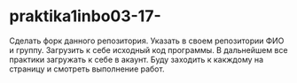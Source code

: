 # praktika1inbo03-17-
Сделать форк данного репозитория. Указать в своем репозитории ФИО и группу. Загрузить к себе исходный код программы.
В дальнейшем все практики загружать к себе в акаунт. Буду заходить к какждому на страницу и смотреть выполнение работ.
